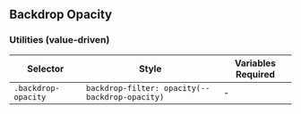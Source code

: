 ## Backdrop Opacity

### Utilities (value-driven)

| Selector            | Style                                          | Variables Required |
| ------------------- | ---------------------------------------------- | ------------------ |
| `.backdrop-opacity` | `backdrop-filter: opacity(--backdrop-opacity)` | -                  |
